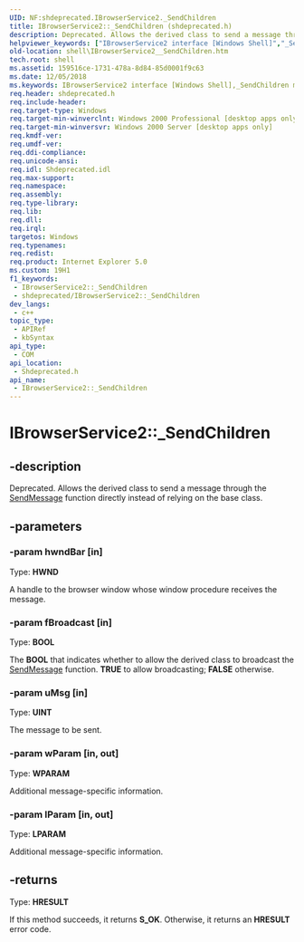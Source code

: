 ```yaml
---
UID: NF:shdeprecated.IBrowserService2._SendChildren
title: IBrowserService2::_SendChildren (shdeprecated.h)
description: Deprecated. Allows the derived class to send a message through the SendMessage function directly instead of relying on the base class.
helpviewer_keywords: ["IBrowserService2 interface [Windows Shell]","_SendChildren method","IBrowserService2._SendChildren","IBrowserService2::_SendChildren","_SendChildren","_SendChildren method [Windows Shell]","_SendChildren method [Windows Shell]","IBrowserService2 interface","shdeprecated/IBrowserService2::_SendChildren","shell.IBrowserService2__SendChildren","zone_IBrowserService2__SendChildren"]
old-location: shell\IBrowserService2__SendChildren.htm
tech.root: shell
ms.assetid: 159516ce-1731-478a-8d84-85d0001f9c63
ms.date: 12/05/2018
ms.keywords: IBrowserService2 interface [Windows Shell],_SendChildren method, IBrowserService2._SendChildren, IBrowserService2::_SendChildren, _SendChildren, _SendChildren method [Windows Shell], _SendChildren method [Windows Shell],IBrowserService2 interface, shdeprecated/IBrowserService2::_SendChildren, shell.IBrowserService2__SendChildren, zone_IBrowserService2__SendChildren
req.header: shdeprecated.h
req.include-header: 
req.target-type: Windows
req.target-min-winverclnt: Windows 2000 Professional [desktop apps only]
req.target-min-winversvr: Windows 2000 Server [desktop apps only]
req.kmdf-ver: 
req.umdf-ver: 
req.ddi-compliance: 
req.unicode-ansi: 
req.idl: Shdeprecated.idl
req.max-support: 
req.namespace: 
req.assembly: 
req.type-library: 
req.lib: 
req.dll: 
req.irql: 
targetos: Windows
req.typenames: 
req.redist: 
req.product: Internet Explorer 5.0
ms.custom: 19H1
f1_keywords:
 - IBrowserService2::_SendChildren
 - shdeprecated/IBrowserService2::_SendChildren
dev_langs:
 - c++
topic_type:
 - APIRef
 - kbSyntax
api_type:
 - COM
api_location:
 - Shdeprecated.h
api_name:
 - IBrowserService2::_SendChildren
---
```


# IBrowserService2::_SendChildren


## -description

Deprecated. Allows the derived class to send a message through the <a href="/windows/desktop/api/winuser/nf-winuser-sendmessage">SendMessage</a> function directly instead of relying on the base class.

## -parameters

### -param hwndBar [in]

Type: <b>HWND</b>

A handle to the browser window whose window procedure receives the message.

### -param fBroadcast [in]

Type: <b>BOOL</b>

The <b>BOOL</b> that indicates whether to allow the derived class to broadcast the <a href="/windows/desktop/api/winuser/nf-winuser-sendmessage">SendMessage</a> function. <b>TRUE</b> to allow broadcasting; <b>FALSE</b> otherwise.

### -param uMsg [in]

Type: <b>UINT</b>

The message to be sent.

### -param wParam [in, out]

Type: <b>WPARAM</b>

Additional message-specific information.

### -param lParam [in, out]

Type: <b>LPARAM</b>

Additional message-specific information.

## -returns

Type: <b>HRESULT</b>

If this method succeeds, it returns <b xmlns:loc="http://microsoft.com/wdcml/l10n">S_OK</b>. Otherwise, it returns an <b xmlns:loc="http://microsoft.com/wdcml/l10n">HRESULT</b> error code.

